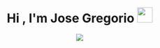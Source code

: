 <h1 align="center">Hi , I'm Jose Gregorio <img src="https://media.giphy.com/media/hvRJCLFzcasrR4ia7z/giphy.gif" width="35"></h1>
<p align="center">
  <a href="https://github.com/DenverCoder1/readme-typing-svg"><img src="https://readme-typing-svg.herokuapp.com?font=Time+New+Roman&color=%23C8BE25&size=25&center=true&vCenter=true&width=600&height=100&lines=International+Negotiator+@JosegSuarezb;Emphasis+on+Business+Intelligence;Expert+on+Python+SQLite+PowerBI;Always+learning+new+things"></a>
</p>
